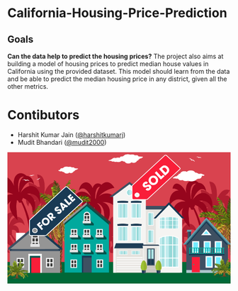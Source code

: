 # California-Housing-Price-Prediction

## Goals
**Can the data help to predict the housing prices?**
The project also aims at building a model of housing prices to predict median house values in California using the provided dataset. This model should learn from the data and be able to predict the median housing price in any district, given all the other metrics.

# Contibutors
* Harshit Kumar Jain ([@harshitkumarj](https://github.com/harshitkumarj))
* Mudit Bhandari ([@mudit2000](https://github.com/mudit2000))

<p><img src='image.png'>
